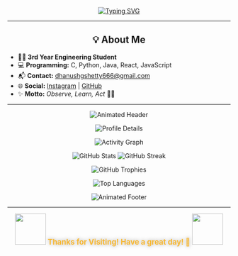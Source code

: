 <p align="center">
  <a href="https://github.com/DZ1shetty">
    <!-- Animated metallic gradient SVG using readme-typing-svg and spaced motto -->
    <img src="https://readme-typing-svg.demolab.com?font=Orbitron&weight=900&size=38&pause=2000&color=CED0CE,F7B731,FFFFFF,A5A5A5,FFD700,AAA9AD,8A8A8A&background=00000000&center=true&vCenter=true&width=800&lines=Welcome+to+my+GitHub+Profile!;I+am+Dhanush+G+Shetty;Observe+++|+++Learn+++|+++Act" alt="Typing SVG" />
  </a>
</p>

---

<h2 align="center">💡 About Me</h2>

<ul>
  <li>🧑‍🎓 <b>3rd Year Engineering Student</b></li>
  <li>💻 <b>Programming:</b> C, Python, Java, React, JavaScript</li>
  <li>📬 <b>Contact:</b> <a href="mailto:dhanushgshetty666@gmail.com">dhanushgshetty666@gmail.com</a></li>
  <li>🌐 <b>Social:</b> <a href="https://www.instagram.com/dhanu_shetty1105/">Instagram</a> | <a href="https://github.com/DZ1shetty">GitHub</a></li>
  <li>✨ <b>Motto:</b> <i>Observe, Learn, Act</i> 🚀🔥</li>
</ul>

---

<p align="center">
  <img src="https://capsule-render.vercel.app/api?type=waving&height=120&section=header&text=GitHub%20Stats%20&%20Activity&fontSize=35&fontAlignY=35&color=ECECEC&desc=Explore%20My%20Coding%20Journey!&descAlignY=65&descAlign=50&animation=blink" alt="Animated Header" />
</p>

<p align="center">
  <img src="https://github-profile-summary-cards.vercel.app/api/cards/profile-details?username=DZ1shetty&theme=github_dark" alt="Profile Details" />
</p>

<p align="center">
  <img src="https://github-readme-activity-graph.cyclic.app/graph?username=DZ1shetty&theme=rogue" alt="Activity Graph" />
</p>

<p align="center">
  <img src="https://github-readme-stats.vercel.app/api?username=DZ1shetty&show_icons=true&theme=radical&hide_title=true&count_private=true&custom_title=GitHub+Stats" alt="GitHub Stats" />
  <img src="https://streak-stats.demolab.com/?user=DZ1shetty&theme=radical" alt="GitHub Streak" />
</p>

<p align="center">
  <img src="https://github-profile-trophy.vercel.app/?username=DZ1shetty&theme=onestar&row=1&column=7&no-frame=true&margin-w=5&margin-h=5" alt="GitHub Trophies" />
</p>

<p align="center">
  <img src="https://github-readme-stats.vercel.app/api/top-langs/?username=DZ1shetty&layout=compact&theme=radical" alt="Top Languages" />
</p>

<p align="center">
  <img src="https://capsule-render.vercel.app/api?type=waving&height=120&section=footer&color=FFD700" alt="Animated Footer" />
</p>

---

<p align="center">
  <img src="https://media.giphy.com/media/26xBwdIuRJiAIqHwA/giphy.gif" width="70" /> 
  <b style="font-size:1.2em; color:#F7B731; text-shadow: 0 0 5px #ECECEC, 0 0 10px #A5A5A5;">Thanks for Visiting! Have a great day! 🚀</b>
  <img src="https://media.giphy.com/media/3o7abB06u9bNzA8lu8/giphy.gif" width="70" />
</p>
